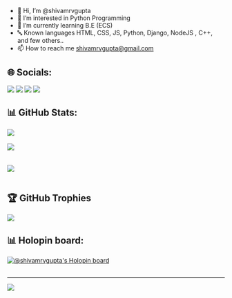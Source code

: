 - 👋 Hi, I’m @shivamrvgupta
- 👀 I’m interested in Python Programming
- 🌱 I’m currently learning B.E (ECS)
- 🔤 Known languages HTML, CSS, JS, Python, Django, NodeJS  , C++, and few others..
- 📫 How to reach me shivamrvgupta@gmail.com

<!---
shivamrvgupta/shivamrvgupta is a ✨ special ✨ repository because its `README.md` (this file) appears on your GitHub profile.
You can click the Preview link to take a look at your changes.
--->

## 🌐 Socials:
<a href="mailto:shivamrvgupta@gmail.com"><img src="https://img.shields.io/badge/Gmail-D14836?style=for-the-badge&logo=gmail&logoColor=white"></a> 
<a href="https://www.linkedin.com/in/shivamrvgupta/"><img src="https://img.shields.io/badge/LinkedIn-blue?style=for-the-badge&logo=linkedin&logoColor=white"></a> 
<a href="https://twitter.com/shivamrvgupta04"><img src="https://img.shields.io/badge/Twitter-1d9bf0?style=for-the-badge&logo=twitter&logoColor=white"></a>
<a href="https://www.shivamgupta.works/"><img src="https://img.shields.io/badge/Portfolio-282828?style=for-the-badge&logo=atandt&logoColor=white&logoBorder=1pxsolidblack"></a>




## 📊 GitHub Stats:
![](https://github-readme-stats.vercel.app/api?username=shivamrvgupta&show_icons=true&theme=gruvbox)<br/><br/>
![](https://github-readme-streak-stats.herokuapp.com/?user=shivamrvgupta&theme=gruvbox&hide_border=false)<br/><br/><br/>
![](https://github-readme-stats.vercel.app/api/top-langs/?username=shivamrvgupta&theme=gruvbox&hide_border=false&include_all_commits=true&count_private=true&layout=compact)<br/><br/>


## 🏆 GitHub Trophies
![](https://github-profile-trophy.vercel.app/?username=shivamrvgupta&theme=gruvbox&no-frame=false&no-bg=true&margin-w=4)


## 📊 Holopin board:
[![@shivamrvgupta's Holopin board](https://holopin.me/shivamrvgupta)](https://holopin.io/@shivamrvgupta)<br/><br/>

---
[![](https://visitcount.itsvg.in/api?id=shivamrvgupta&label=Profile%20Views&icon=0&pretty=false)](https://visitcount.itsvg.in)
